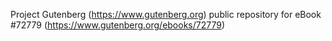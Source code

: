 Project Gutenberg (https://www.gutenberg.org) public repository
for eBook #72779 (https://www.gutenberg.org/ebooks/72779)
